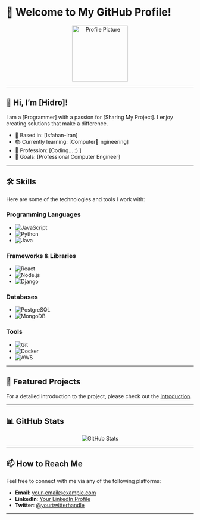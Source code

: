 # 🌟 Welcome to My GitHub Profile!

<p align="center">
  <img src="https://example.com/your-profile-picture.jpg" alt="Profile Picture" width="150" height="150" />
</p>

---

## 👋 Hi, I’m [Hidro]!

I am a [Programmer] with a passion for [Sharing My Project]. I enjoy creating solutions that make a difference.

- 📍 Based in: [Isfahan-Iran]
- 📚 Currently learning: [Computer ٍngineering]
- 💼 Profession: [Coding... :) ]
- 🎯 Goals: [Professional Computer Engineer]

---

## 🛠️ Skills

Here are some of the technologies and tools I work with:

### Programming Languages
- ![JavaScript](https://img.shields.io/badge/-JavaScript-F7DF1E?style=flat&logo=javascript&logoColor=black)
- ![Python](https://img.shields.io/badge/-Python-3776AB?style=flat&logo=python&logoColor=white)
- ![Java](https://img.shields.io/badge/-Java-007396?style=flat&logo=java&logoColor=white)

### Frameworks & Libraries
- ![React](https://img.shields.io/badge/-React-61DAFB?style=flat&logo=react&logoColor=black)
- ![Node.js](https://img.shields.io/badge/-Node.js-339933?style=flat&logo=nodedotjs&logoColor=white)
- ![Django](https://img.shields.io/badge/-Django-092E20?style=flat&logo=django&logoColor=white)

### Databases
- ![PostgreSQL](https://img.shields.io/badge/-PostgreSQL-4169E1?style=flat&logo=postgresql&logoColor=white)
- ![MongoDB](https://img.shields.io/badge/-MongoDB-47A248?style=flat&logo=mongodb&logoColor=white)

### Tools
- ![Git](https://img.shields.io/badge/-Git-F05032?style=flat&logo=git&logoColor=white)
- ![Docker](https://img.shields.io/badge/-Docker-2496ED?style=flat&logo=docker&logoColor=white)
- ![AWS](https://img.shields.io/badge/-AWS-FF9900?style=flat&logo=amazonaws&logoColor=white)

---

## 🚀 Featured Projects

For a detailed introduction to the project, please check out the [Introduction](INTRO.md).

---

## 📊 GitHub Stats

<p align="center">
  <img src="https://github-readme-stats.vercel.app/api?username=HidroDev&show_icons=true&theme=radical" alt="GitHub Stats" />
</p>

---

## 📫 How to Reach Me

Feel free to connect with me via any of the following platforms:

- **Email**: [your-email@example.com](mailto:your-email@example.com)
- **LinkedIn**: [Your LinkedIn Profile](https://www.linkedin.com/in/your-profile)
- **Twitter**: [@yourtwitterhandle](https://twitter.com/yourtwitterhandle)

---
